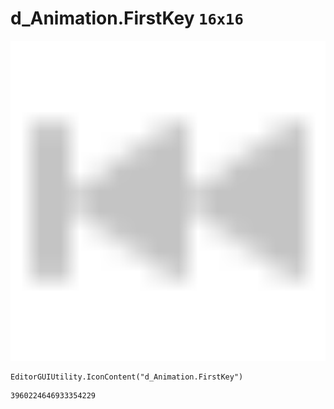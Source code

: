 # d_Animation.FirstKey `16x16`
<img src="/img/d_Animation.FirstKey.png" width=512 height=512>

``` CSharp
EditorGUIUtility.IconContent("d_Animation.FirstKey")
```
```
3960224646933354229
```
